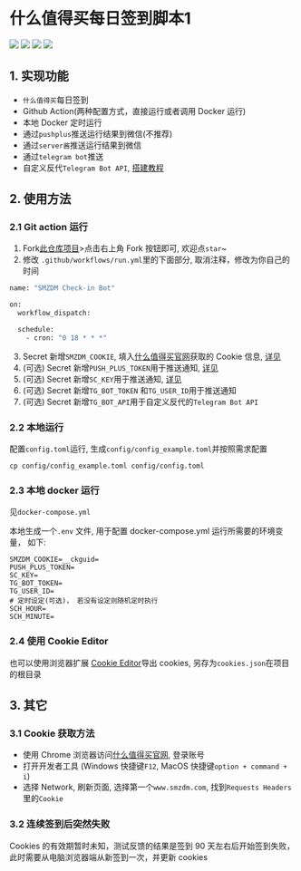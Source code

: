 # 什么值得买每日签到脚本1

<p>
    <img src="https://img.shields.io/github/license/Chasing66/smzdm_bot">
    <img src="https://img.shields.io/badge/python-v3.9-orange"/>
    <img src="https://img.shields.io/github/last-commit/Chasing66/smzdm_bot">
    <img src="https://img.shields.io/github/languages/code-size/Chasing66/smzdm_bot">
</p>

## 1. 实现功能

- `什么值得买`每日签到
- Github Action(两种配置方式，直接运行或者调用 Docker 运行)
- 本地 Docker 定时运行
- 通过`pushplus`推送运行结果到微信(不推荐)
- 通过`server酱`推送运行结果到微信
- 通过`telegram bot`推送
- 自定义反代`Telegram Bot API`, [搭建教程](https://anerg.com/2022/07/25/reverse-proxy-telegram-bot-api-using-cloudflare-worker.html)

## 2. 使用方法

### 2.1 Git action 运行

1. Fork[此仓库项目](https://github.com/Chasing66/smzdm_bot)>点击右上角 Fork 按钮即可, 欢迎点`star`~
2. 修改 `.github/workflows/run.yml`里的下面部分, 取消注释，修改为你自己的时间

```bash
name: "SMZDM Check-in Bot"

on:
  workflow_dispatch:

  schedule:
    - cron: "0 18 * * *"
```

3. Secret 新增`SMZDM_COOKIE`, 填入[什么值得买官网](https://www.smzdm.com/)获取的 Cookie 信息, [详见](#31-Cookie获取方法)
4. (可选) Secret 新增`PUSH_PLUS_TOKEN`用于推送通知, [详见](https://www.pushplus.plus/)
5. (可选) Secret 新增`SC_KEY`用于推送通知, [详见](https://sct.ftqq.com/)
6. (可选) Secret 新增`TG_BOT_TOKEN` 和`TG_USER_ID`用于推送通知
7. (可选) Secret 新增`TG_BOT_API`用于自定义反代的`Telegram Bot API`

### 2.2 本地运行

配置`config.toml`运行, 生成`config/config_example.toml`并按照需求配置

```
cp config/config_example.toml config/config.toml
```

### 2.3 本地 docker 运行

见`docker-compose.yml`

本地生成一个`.env` 文件, 用于配置 docker-compose.yml 运行所需要的环境变量， 如下:

```
SMZDM_COOKIE=__ckguid=
PUSH_PLUS_TOKEN=
SC_KEY=
TG_BOT_TOKEN=
TG_USER_ID=
# 定时设定(可选)， 若没有设定则随机定时执行
SCH_HOUR=
SCH_MINUTE=
```

### 2.4 使用 Cookie Editor

也可以使用浏览器扩展 [Cookie Editor](https://microsoftedge.microsoft.com/addons/detail/cookie-editor/oaaopmblghnnjfgbgmflnkjkilhihdpb)导出 cookies, 另存为`cookies.json`在项目的根目录

## 3. 其它

### 3.1 Cookie 获取方法

- 使用 Chrome 浏览器访问[什么值得买官网](https://www.smzdm.com/), 登录账号
- 打开开发者工具 (Windows 快捷键`F12`, MacOS 快捷键`option + command + i`)
- 选择 Network, 刷新页面, 选择第一个`www.smzdm.com`, 找到`Requests Headers`里的`Cookie`

### 3.2 连续签到后突然失败

Cookies 的有效期暂时未知，测试反馈的结果是签到 90 天左右后开始签到失败，此时需要从电脑浏览器端从新签到一次，并更新 cookies
